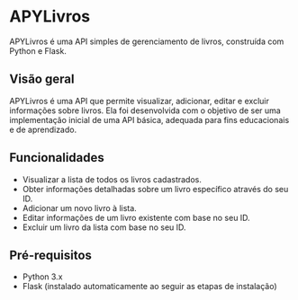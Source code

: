 # APYLivros

APYLivros é uma API simples de gerenciamento de livros, construída com Python e Flask.

## Visão geral

APYLivros é uma API que permite visualizar, adicionar, editar e excluir informações sobre livros. Ela foi desenvolvida com o objetivo de ser uma implementação inicial de uma API básica, adequada para fins educacionais e de aprendizado.

## Funcionalidades

- Visualizar a lista de todos os livros cadastrados.
- Obter informações detalhadas sobre um livro específico através do seu ID.
- Adicionar um novo livro à lista.
- Editar informações de um livro existente com base no seu ID.
- Excluir um livro da lista com base no seu ID.

## Pré-requisitos

- Python 3.x
- Flask (instalado automaticamente ao seguir as etapas de instalação)

